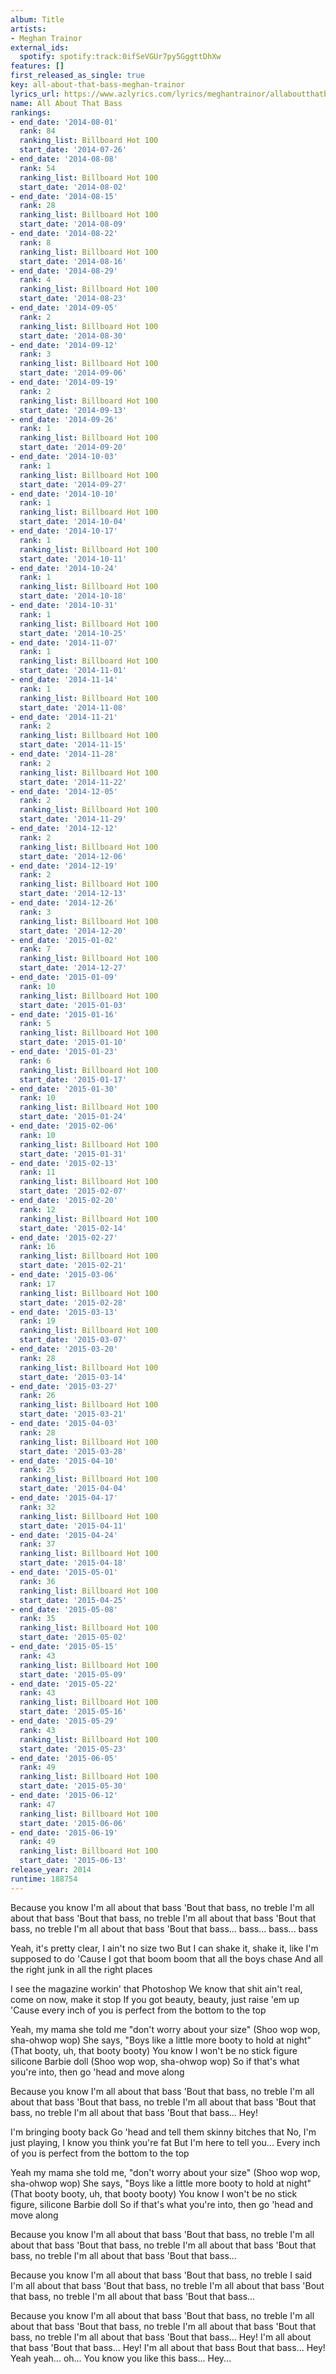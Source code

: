```yaml
---
album: Title
artists:
- Meghan Trainor
external_ids:
  spotify: spotify:track:0ifSeVGUr7py5GggttDhXw
features: []
first_released_as_single: true
key: all-about-that-bass-meghan-trainor
lyrics_url: https://www.azlyrics.com/lyrics/meghantrainor/allaboutthatbass.html
name: All About That Bass
rankings:
- end_date: '2014-08-01'
  rank: 84
  ranking_list: Billboard Hot 100
  start_date: '2014-07-26'
- end_date: '2014-08-08'
  rank: 54
  ranking_list: Billboard Hot 100
  start_date: '2014-08-02'
- end_date: '2014-08-15'
  rank: 28
  ranking_list: Billboard Hot 100
  start_date: '2014-08-09'
- end_date: '2014-08-22'
  rank: 8
  ranking_list: Billboard Hot 100
  start_date: '2014-08-16'
- end_date: '2014-08-29'
  rank: 4
  ranking_list: Billboard Hot 100
  start_date: '2014-08-23'
- end_date: '2014-09-05'
  rank: 2
  ranking_list: Billboard Hot 100
  start_date: '2014-08-30'
- end_date: '2014-09-12'
  rank: 3
  ranking_list: Billboard Hot 100
  start_date: '2014-09-06'
- end_date: '2014-09-19'
  rank: 2
  ranking_list: Billboard Hot 100
  start_date: '2014-09-13'
- end_date: '2014-09-26'
  rank: 1
  ranking_list: Billboard Hot 100
  start_date: '2014-09-20'
- end_date: '2014-10-03'
  rank: 1
  ranking_list: Billboard Hot 100
  start_date: '2014-09-27'
- end_date: '2014-10-10'
  rank: 1
  ranking_list: Billboard Hot 100
  start_date: '2014-10-04'
- end_date: '2014-10-17'
  rank: 1
  ranking_list: Billboard Hot 100
  start_date: '2014-10-11'
- end_date: '2014-10-24'
  rank: 1
  ranking_list: Billboard Hot 100
  start_date: '2014-10-18'
- end_date: '2014-10-31'
  rank: 1
  ranking_list: Billboard Hot 100
  start_date: '2014-10-25'
- end_date: '2014-11-07'
  rank: 1
  ranking_list: Billboard Hot 100
  start_date: '2014-11-01'
- end_date: '2014-11-14'
  rank: 1
  ranking_list: Billboard Hot 100
  start_date: '2014-11-08'
- end_date: '2014-11-21'
  rank: 2
  ranking_list: Billboard Hot 100
  start_date: '2014-11-15'
- end_date: '2014-11-28'
  rank: 2
  ranking_list: Billboard Hot 100
  start_date: '2014-11-22'
- end_date: '2014-12-05'
  rank: 2
  ranking_list: Billboard Hot 100
  start_date: '2014-11-29'
- end_date: '2014-12-12'
  rank: 2
  ranking_list: Billboard Hot 100
  start_date: '2014-12-06'
- end_date: '2014-12-19'
  rank: 2
  ranking_list: Billboard Hot 100
  start_date: '2014-12-13'
- end_date: '2014-12-26'
  rank: 3
  ranking_list: Billboard Hot 100
  start_date: '2014-12-20'
- end_date: '2015-01-02'
  rank: 7
  ranking_list: Billboard Hot 100
  start_date: '2014-12-27'
- end_date: '2015-01-09'
  rank: 10
  ranking_list: Billboard Hot 100
  start_date: '2015-01-03'
- end_date: '2015-01-16'
  rank: 5
  ranking_list: Billboard Hot 100
  start_date: '2015-01-10'
- end_date: '2015-01-23'
  rank: 6
  ranking_list: Billboard Hot 100
  start_date: '2015-01-17'
- end_date: '2015-01-30'
  rank: 10
  ranking_list: Billboard Hot 100
  start_date: '2015-01-24'
- end_date: '2015-02-06'
  rank: 10
  ranking_list: Billboard Hot 100
  start_date: '2015-01-31'
- end_date: '2015-02-13'
  rank: 11
  ranking_list: Billboard Hot 100
  start_date: '2015-02-07'
- end_date: '2015-02-20'
  rank: 12
  ranking_list: Billboard Hot 100
  start_date: '2015-02-14'
- end_date: '2015-02-27'
  rank: 16
  ranking_list: Billboard Hot 100
  start_date: '2015-02-21'
- end_date: '2015-03-06'
  rank: 17
  ranking_list: Billboard Hot 100
  start_date: '2015-02-28'
- end_date: '2015-03-13'
  rank: 19
  ranking_list: Billboard Hot 100
  start_date: '2015-03-07'
- end_date: '2015-03-20'
  rank: 28
  ranking_list: Billboard Hot 100
  start_date: '2015-03-14'
- end_date: '2015-03-27'
  rank: 26
  ranking_list: Billboard Hot 100
  start_date: '2015-03-21'
- end_date: '2015-04-03'
  rank: 28
  ranking_list: Billboard Hot 100
  start_date: '2015-03-28'
- end_date: '2015-04-10'
  rank: 25
  ranking_list: Billboard Hot 100
  start_date: '2015-04-04'
- end_date: '2015-04-17'
  rank: 32
  ranking_list: Billboard Hot 100
  start_date: '2015-04-11'
- end_date: '2015-04-24'
  rank: 37
  ranking_list: Billboard Hot 100
  start_date: '2015-04-18'
- end_date: '2015-05-01'
  rank: 36
  ranking_list: Billboard Hot 100
  start_date: '2015-04-25'
- end_date: '2015-05-08'
  rank: 35
  ranking_list: Billboard Hot 100
  start_date: '2015-05-02'
- end_date: '2015-05-15'
  rank: 43
  ranking_list: Billboard Hot 100
  start_date: '2015-05-09'
- end_date: '2015-05-22'
  rank: 43
  ranking_list: Billboard Hot 100
  start_date: '2015-05-16'
- end_date: '2015-05-29'
  rank: 43
  ranking_list: Billboard Hot 100
  start_date: '2015-05-23'
- end_date: '2015-06-05'
  rank: 49
  ranking_list: Billboard Hot 100
  start_date: '2015-05-30'
- end_date: '2015-06-12'
  rank: 47
  ranking_list: Billboard Hot 100
  start_date: '2015-06-06'
- end_date: '2015-06-19'
  rank: 49
  ranking_list: Billboard Hot 100
  start_date: '2015-06-13'
release_year: 2014
runtime: 188754
---
```

Because you know I'm all about that bass
'Bout that bass, no treble
I'm all about that bass
'Bout that bass, no treble
I'm all about that bass
'Bout that bass, no treble
I'm all about that bass
'Bout that bass... bass... bass... bass

Yeah, it's pretty clear, I ain't no size two
But I can shake it, shake it, like I'm supposed to do
'Cause I got that boom boom that all the boys chase
And all the right junk in all the right places

I see the magazine workin' that Photoshop
We know that shit ain't real, come on now, make it stop
If you got beauty, beauty, just raise 'em up
'Cause every inch of you is perfect from the bottom to the top

Yeah, my mama she told me "don't worry about your size"
(Shoo wop wop, sha-ohwop wop)
She says, "Boys like a little more booty to hold at night"
(That booty, uh, that booty booty)
You know I won't be no stick figure silicone Barbie doll
(Shoo wop wop, sha-ohwop wop)
So if that's what you're into, then go 'head and move along

Because you know I'm all about that bass
'Bout that bass, no treble
I'm all about that bass
'Bout that bass, no treble
I'm all about that bass
'Bout that bass, no treble
I'm all about that bass
'Bout that bass... Hey!

I'm bringing booty back
Go 'head and tell them skinny bitches that
No, I'm just playing, I know you think you're fat
But I'm here to tell you...
Every inch of you is perfect from the bottom to the top

Yeah my mama she told me, "don't worry about your size"
(Shoo wop wop, sha-ohwop wop)
She says, "Boys like a little more booty to hold at night"
(That booty booty, uh, that booty booty)
You know I won't be no stick figure, silicone Barbie doll
So if that's what you're into, then go 'head and move along

Because you know I'm all about that bass
'Bout that bass, no treble
I'm all about that bass
'Bout that bass, no treble
I'm all about that bass
'Bout that bass, no treble
I'm all about that bass
'Bout that bass...

Because you know I'm all about that bass
'Bout that bass, no treble
I said I'm all about that bass
'Bout that bass, no treble
I'm all about that bass
'Bout that bass, no treble
I'm all about that bass
'Bout that bass...

Because you know I'm all about that bass
'Bout that bass, no treble
I'm all about that bass
'Bout that bass, no treble
I'm all about that bass
'Bout that bass, no treble
I'm all about that bass
'Bout that bass... Hey!
I'm all about that bass
'Bout that bass... Hey!
I'm all about that bass
Bout that bass...
Hey!
Yeah yeah... oh... You know you like this bass... Hey...
